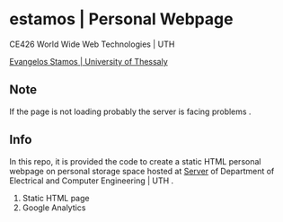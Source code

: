 # estamos | Personal Webpage

CE426 World Wide Web Technologies | UTH

 [Evangelos Stamos | University of Thessaly](http://inf-server.inf.uth.gr/~estamos)

## Note
If the page is not loading probably the server is facing problems .

## Info
In this repo, it is provided the code to create a static HTML personal webpage on personal storage space hosted at [Server](https://support.e-ce.uth.gr/home_pages) of Department of Electrical and Computer Engineering | UTH .

1. Static HTML page
2. Google Analytics
